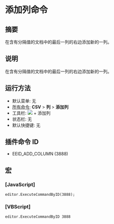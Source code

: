# 添加列命令

## 摘要

在含有分隔值的文档中的最后一列的右边添加新的一列。

## 说明

在含有分隔值的文档中的最后一列的右边添加新的一列。

## 运行方法

- 默认菜单: 无
- [所有命令](../tools/all_commands): **CSV** \> **列** \> **添加列**
- 工具栏: ![](../../images/columns_separators..png) \+ 添加列
- 状态栏: 无
- 默认快捷键: 无

## 插件命令 ID

- EEID\_ADD\_COLUMN (3888)

## 宏

### \[JavaScript\]

```
editor.ExecuteCommandByID(3888);
```

### \[VBScript\]

```
editor.ExecuteCommandByID 3888
```
